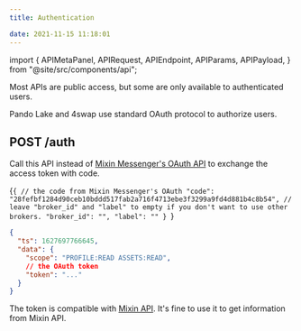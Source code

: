 ```yaml
---
title: Authentication

date: 2021-11-15 11:18:01
---
```


import {
APIMetaPanel,
APIRequest,
APIEndpoint,
APIParams,
APIPayload,
} from "@site/src/components/api";

Most APIs are public access, but some are only available to authenticated users.

Pando Lake and 4swap use standard OAuth protocol to authorize users.

## POST /auth

Call this API instead of [Mixin Messenger's OAuth API](https://developers.mixin.one/docs/api/oauth/oauth#get-access-token) to exchange the access token with code.

<APIEndpoint base="https://api.4swap.org/api" url="/auth" />

<APIMetaPanel />

<APIPayload>{`{ // the code from Mixin Messenger's OAuth "code": "28fefbf1284d90ceb10bddd517fab2a716f4713ebe3f3299a9fd4d881b4c8b54", // leave "broker_id" and "label" to empty if you don't want to use other brokers. "broker_id": "", "label": "" } `}</APIPayload>

<APIRequest
  title="Exchange an access token"
  method="POST"
  isPublic
  base="https://api.4swap.org/api"
  url='/oauth --data PAYLOAD'
/>

```json title="Response"
{
  "ts": 1627697766645,
  "data": {
    "scope": "PROFILE:READ ASSETS:READ",
    // the OAuth token
    "token": "..."
  }
}
```

The token is compatible with [Mixin API](https://developers.mixin.one/docs/api/guide). It's fine to use it to get information from Mixin API.
